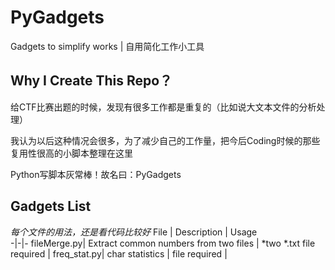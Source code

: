 # PyGadgets
Gadgets to simplify works | 自用简化工作小工具

## Why I Create This Repo？
给CTF比赛出题的时候，发现有很多工作都是重复的（比如说大文本文件的分析处理）

我认为以后这种情况会很多，为了减少自己的工作量，把今后Coding时候的那些复用性很高的小脚本整理在这里

Python写脚本灰常棒！故名曰：PyGadgets
## Gadgets List
*每个文件的用法，还是看代码比较好*
File | Description |  Usage  
-|-|-
 fileMerge.py| Extract common numbers from two files | *two *.txt file required |
 freq_stat.py| char statistics  | file required |
